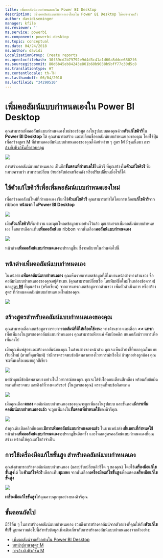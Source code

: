 ```yaml
---
title: เพิ่มคอลัมน์แบบกำหนดเองใน Power BI Desktop
description: สร้างคอลัมน์แบบกำหนดเองใหม่ใน Power BI Desktop ได้อย่างรวดเร็ว
author: davidiseminger
manager: kfile
ms.reviewer: ''
ms.service: powerbi
ms.component: powerbi-desktop
ms.topic: conceptual
ms.date: 04/24/2018
ms.author: davidi
LocalizationGroup: Create reports
ms.openlocfilehash: 30f39cd2b79792e9d4d3c41a1d60a8ddce6802f6
ms.sourcegitcommit: 80d6b45eb84243e801b60b9038b9bff77c30d5c8
ms.translationtype: HT
ms.contentlocale: th-TH
ms.lasthandoff: 06/04/2018
ms.locfileid: "34290510"
---
```

# <a name="add-a-custom-column-in-power-bi-desktop"></a>เพิ่มคอลัมน์แบบกำหนดเองใน Power BI Desktop
คุณสามารถเพิ่มคอลัมน์แบบกำหนดเองใหม่ของข้อมูล ลงในรูปแบบของคุณด้วย**ตัวแก้ไขคิวรี**ใน **Power BI Desktop** ได้ คุณสามารถสร้าง และเปลี่ยนชื่อคอลัมน์แบบกำหนดเองของคุณ โดยใช้ปุ่มเพื่อสร้าง[สูตร M](https://msdn.microsoft.com/library/mt270235.aspx) ที่กำหนดคอลัมน์แบบกำหนดเองของคุณได้อย่างง่าย ๆ สูตร M มี[ชุดเนื้อหา การอ้างอิงฟังก์ชันที่ครอบคลุม](https://msdn.microsoft.com/library/mt779182.aspx) 

![](media/desktop-add-custom-column/add-custom-column_01.png)

การสร้างคอลัมน์แบบกำหนดเอง เป็นอีก**ขั้นตอนที่กำหนดใช้**ในคิวรี ที่คุณสร้างใน**ตัวแก้ไขคิวรี** ซึ่งหมายความว่า สามารถเปลี่ยน ย้ายลำดับก่อนหรือหลัง หรือปรับเปลี่ยนเมื่อไรก็ได้

## <a name="use-query-editor-to-add-a-new-custom-column"></a>ใช้ตัวแก้ไขคิวรีเพื่อเพิ่มคอลัมน์แบบกำหนดเองใหม่
เพื่อสร้างคอลัมน์ใหม่ที่กำหนดเอง เรียกใช้**ตัวแก้ไขคิวรี** คุณสามารถทำได้โดยการเลือก**แก้ไขคิวรี**จาก ribbon **หน้าแรก** ใน**Power BI Desktop**

![](media/desktop-add-custom-column/add-column-from-example_02.png)

เมื่อ**ตัวแก้ไขคิวรี**เริ่มทำงาน และคุณโหลดข้อมูลบางอย่างไว้แล้ว คุณสามารถเพิ่มคอลัมน์แบบกำหนดเอง โดยการเลือกแท็บ**เพิ่มคอลัมน์**บน ribbon จากนั้นเลือก**คอลัมน์แบบกำหนดเอง**

![](media/desktop-add-custom-column/add-custom-column_02.png)

หน้าต่าง**เพิ่มคอลัมน์แบบกำหนดเอง**จะปรากฏขึ้น ซึ่งจะอธิบายในส่วนต่อไปนี้

## <a name="the-add-custom-column-window"></a>หน้าต่างเพิ่มคอลัมน์แบบกำหนดเอง
ในหน้าต่าง**เพิ่มคอลัมน์แบบกำหนดเอง** คุณเห็นรายการเขตข้อมูลที่มีในบานหน้าต่างทางด้านขวา ชื่อคอลัมน์แบบกำหนดเองของคุณอยู่ด้านบน (คุณสามารถเปลี่ยนชื่อ โดยพิมพ์ชื่อใหม่ในกล่องข้อความ) และ[สูตร **M**](https://msdn.microsoft.com/library/mt779182.aspx) ที่คุณสร้าง (หรือเขียน) จากการแทรกเขตข้อมูลจากด้านขวา เพิ่มตัวดำเนินการ หรือสร้างสูตร ที่กำหนดคอลัมน์แบบกำหนดเองใหม่ของคุณ 

![](media/desktop-add-custom-column/add-custom-column_03.png)

## <a name="create-formulas-for-your-custom-column"></a>สร้างสูตรสำหรับคอลัมน์แบบกำหนดเองของคุณ
คุณสามารถเลือกเขตข้อมูลจากรายการ**คอลัมน์ที่มีให้เลือกใช้งาน:** ทางด้านขวา และเลือก **<< แทรก** เพื่อเพิ่มลงในสูตรของคอลัมน์แบบกำหนดเอง คุณสามารถเพียงแค่ ดับเบิลคลิก บนคอลัมน์รายการเพื่อเพิ่มลงไป

เมื่อคุณพิมพ์สูตรและสร้างคอลัมน์ของคุณ ในด้านล่างของหน้าต่าง คุณจะเห็นตัวบ่งชี้ที่บอกคุณในแบบเรียลไทม์ (ตามที่คุณพิมพ์) ว่ามีการตรวจพบข้อผิดพลาดทางไวยากรณ์หรือไม่ ถ้าทุกอย่างถูกต้อง คุณจะเห็นเครื่องหมายถูกสีเขียว

![](media/desktop-add-custom-column/add-custom-column_04.png)

แต่ถ้าคุณมีข้อผิดพลาดบางอย่างในไวยากรณ์ของคุณ คุณจะได้รับไอคอนเตือนสีเหลือง พร้อมกับข้อผิดพลาดที่ตรวจพบ และลิงก์ที่วางเคอร์เซอร์ (ในสูตรของคุณ) ตรงจุดที่พบข้อผิดพลาด

![](media/desktop-add-custom-column/add-custom-column_05.png)

เมื่อคุณเลือก**ตกลง** คอลัมน์แบบกำหนดเองของคุณจะถูกเพิ่มลงในรูปแบบ และขั้นตอน**มีการเพิ่มคอลัมน์แบบกำหนดเองแล้ว** จะถูกเพิ่มลงใน**ขั้นตอนที่กำหนดใช้**ของคิวรีคุณ

![](media/desktop-add-custom-column/add-custom-column_06.png)

ถ้าคุณดับเบิลคลิกขั้นตอน**มีการเพิ่มคอลัมน์แบบกำหนดเองแล้ว** ในบานหน้าต่าง**ขั้นตอนที่กำหนดใช้** หน้าต่าง**เพิ่มคอลัมน์แบบกำหนดเอง**จะปรากฏขึ้นอีกครั้ง และโหลดสูตรคอลัมน์แบบกำหนดเองที่คุณสร้าง พร้อมให้คุณแก้ไขถ้าจำเป็น

## <a name="using-the-advanced-editor-for-custom-columns"></a>การใช้เครื่องมือแก้ไขขั้นสูง สำหรับคอลัมน์แบบกำหนดเอง
คุณยังสามารถสร้างคอลัมน์แบบกำหนดเอง (และปรับเปลี่ยนคิวรีใด ๆ ของคุณ) โดยใช้**เครื่องมือแก้ไขขั้นสูง**ได้ ใน**ตัวแก้ไขคิวรี** เลือกแท็บ**มุมมอง** จากนั้นเลือก**เครื่องมือแก้ไขขั้นสูง**เพื่อแสดง**เครื่องมือแก้ไขขั้นสูง**

![](media/desktop-add-custom-column/add-custom-column_07.png)

**เครื่องมือแก้ไขขั้นสูง**ให้คุณควบคุมทุกอย่างของคิวรีคุณ

## <a name="next-steps"></a>ขั้นตอนถัดไป
มีวิธีอื่น ๆ ในการสร้างคอลัมน์แบบกำหนดเอง รวมถึงการสร้างคอลัมน์จากตัวอย่างที่คุณให้กับ**ตัวแก้ไขคิวรี** ดูบทความต่อไปนี้สำหรับข้อมูลเพิ่มเติมเกี่ยวกับการสร้างคอลัมน์แบบกำหนดเองจากตัวอย่าง:

* [เพิ่มคอลัมน์จากตัวอย่างใน Power BI Desktop](desktop-add-column-from-example.md)
* [บทนำสู่ภาษาสูตร M](https://msdn.microsoft.com/library/mt270235.aspx)
* [การอ้างอิงฟังก์ชัน M](https://msdn.microsoft.com/library/mt779182.aspx)  

